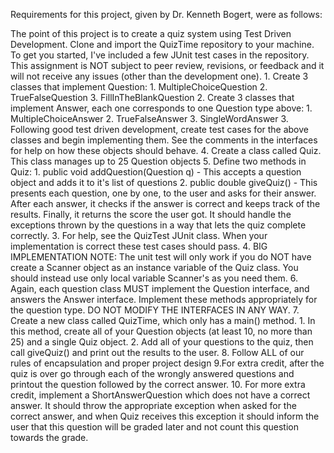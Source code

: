 Requirements for this project, given by Dr. Kenneth Bogert, were as follows:

The point of this project is to create a quiz system using Test Driven Development.  Clone and import the QuizTime repository to your machine.  To get you started, I've included a few JUnit test cases in the repository.  This assignment is NOT subject to peer review, revisions, or feedback and it will not receive any issues (other than the development one).
	1. Create 3 classes that implement Question:
		1. MultipleChoiceQuestion
		2. TrueFalseQuestion
		3. FillInTheBlankQuestion
	2. Create 3 classes that implement Answer, each one corresponds to one Question type above:
		1. MultipleChoiceAnswer	
		2. TrueFalseAnswer
		3. SingleWordAnswer
	3. Following good test driven development, create test cases for the above classes and begin implementing them.  See the comments in the interfaces for help on how these objects should behave.
	4. Create a class called Quiz.  This class manages up to 25 Question objects
	5. Define two methods in Quiz:
		1. public void addQuestion(Question q) - This accepts a question object and adds it to it's list of questions
		2. public double giveQuiz() - This presents each question, one by one, to the user and asks for their answer.  After each answer, it checks if the answer is correct and keeps track of the results.  Finally, it returns the score the user got.  It should handle the exceptions thrown by the questions in a way that lets the quiz complete correctly.
		3. For help, see the QuizTest JUnit class.  When your implementation is correct these test cases should pass.
		4. BIG IMPLEMENTATION NOTE: The unit test will only work if you do NOT have create a Scanner object as an instance variable of the Quiz class.  You should instead use only local variable Scanner's as you need them.
	6. Again, each question class MUST implement the Question interface, and answers the Answer interface.  Implement these methods appropriately for the question type.  DO NOT MODIFY THE INTERFACES IN ANY WAY.
	7. Create a new class called QuizTime, which only has a main() method.
		1. In this method, create all of your Question objects (at least 10, no more than 25) and a single Quiz object.
		2. Add all of your questions to the quiz, then call giveQuiz() and print out the results to the user.
	8. Follow ALL of our rules of encapsulation and proper project design
	9.For extra credit, after the quiz is over go through each of the wrongly answered questions and printout the question followed by the correct answer.
	10. For more extra credit, implement a ShortAnswerQuestion which does not have a correct answer.  It should throw the appropriate exception when asked for the correct answer, and when Quiz receives this exception it should inform the user that this question will be graded later and not count this question towards the grade.
